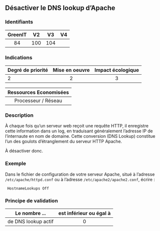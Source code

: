 ## Désactiver le DNS lookup d’Apache

### Identifiants

| GreenIT |  V2  |  V3  |  V4  |
|:-------:|:----:|:----:|:----:|
|  84    | 100  | 104  |      |

### Indications

| Degré de priorité |      Mise en oeuvre       |  Impact écologique    |
|-------------------|:-------------------------:|:---------------------:|
| 2 | 2 | 3 |

|Ressources Economisées                                      |
|:----------------------------------------------------------:|
|  Processeur / Réseau  |

### Description

À chaque fois qu’un serveur web reçoit une requête HTTP, il enregistre cette information dans un log, en traduisant généralement l’adresse IP de l’internaute en nom de domaine. Cette conversion (DNS Lookup) constitue l’un des goulots d’étranglement du serveur HTTP Apache.

À désactiver donc.

### Exemple

Dans le fichier de configuration de votre serveur Apache, situé à l’adresse `/etc/apache/httpd.conf` ou à l’adresse `/etc/apache2/apache2.conf`, écrire :
```apacheconf
 HostnameLookups Off
```

### Principe de validation

| Le nombre ...     | est inférieur ou égal à   |  
|-------------------|:-------------------------:|
| de DNS lookup actif  |  0 |
